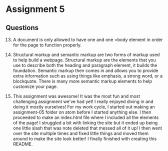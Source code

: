 # Assignment 5
## Questions

13. A document is only allowed to have one <head> and one <body element in order for the page to function properly.

14. Structural markup and semantic markup are two forms of markup used to help build a webpage. Structural markup are the elements that you use to describe both the heading and paragraph element, it builds the foundation. Semantic markup then comes in and allows you to provide extra information such as using things like emphasis, a strong word, or a blockquote. There is many more semantic markup elements to help customize your page.

15. This assignment was awesome! It was the most fun and most challenging assignment we've had yet! I really enjoyed diving in and doing it mostly ourselves! For my work cycle, I started out making an assignment-05 folder on atom before I started anything else. I then proceeded to make an index.html file where I included all the elements of the page! I struggled a bit with linking the site but it ended up being one little slash that was note deleted that messed all of it up! I then went over the site multiple times and fixed little things and moved them around to make the site look better! I finally finished with creating this README.
